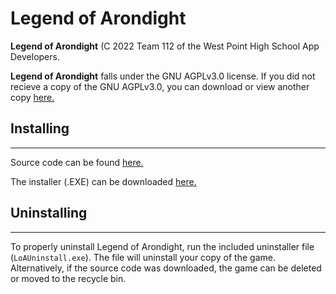 # Legend of Arondight

**Legend of Arondight** (C 2022 Team 112 of the West Point High School App Developers.

**Legend of Arondight** falls under the GNU AGPLv3.0 license. If you did not recieve a copy of the GNU AGPLv3.0, you can download or view another copy [here.](https://www.gnu.org/licenses/agpl-3.0.en.html)

## Installing

---
Source code can be found [here.](https://github.com/WPHS-App-Developers/Arcade-Game)

The installer (.EXE) can be downloaded [here.](https://github.com/WPHS-App-Developers/Arcade-Game/raw/main/LoAUninstall.exe)

## Uninstalling

---
To properly uninstall Legend of Arondight, run the included uninstaller file (`LoAUninstall.exe`). The file will uninstall your copy of the game.
Alternatively, if the source code was downloaded, the game can be deleted or moved to the recycle bin.
